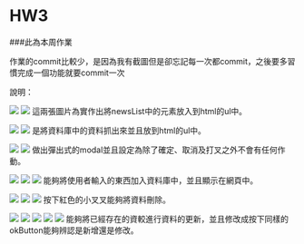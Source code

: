 # HW3

###此為本周作業

<p>作業的commit比較少，是因為我有截圖但是卻忘記每一次都commit，之後要多習慣完成一個功能就要commit一次</p>

說明：
<p><img src="./screenshot/HW3_1.png">
<img src="./screenshot/HW3_2.png">
這兩張圖片為實作出將newsList中的元素放入到html的ul中。</p>

<p><img src="./screenshot/HW3_3.png">
<img src="./screenshot/HW3_4.png">
是將資料庫中的資料抓出來並且放到html的ul中。</p>


<p><img src="./screenshot/HW3_5.png">
<img src="./screenshot/HW3_6.png">
做出彈出式的modal並且設定為除了確定、取消及打叉之外不會有任何作動。</p>


<p><img src="./screenshot/HW3_7.png">
<img src="./screenshot/HW3_8.png">
<img src="./screenshot/HW3_9.png">
能夠將使用者輸入的東西加入資料庫中，並且顯示在網頁中。</p>


<p><img src="./screenshot/HW3_10.png">
<img src="./screenshot/HW3_11.png">
<img src="./screenshot/HW3_12.png">
按下紅色的小叉叉能夠將資料刪除。</p>


<p><img src="./screenshot/HW3_13.png">
<img src="./screenshot/HW3_14.png">
<img src="./screenshot/HW3_15.png">
<img src="./screenshot/HW3_16.png">
<img src="./screenshot/HW3_17.png">
能夠將已經存在的資較進行資料的更新，並且修改成按下同樣的okButton能夠辨認是新增還是修改。</p>
